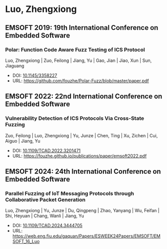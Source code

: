 # Luo, Zhengxiong

## EMSOFT 2019: 19th International Conference on Embedded Software

### Polar: Function Code Aware Fuzz Testing of ICS Protocol
Luo, Zhengxiong | Zuo, Feilong | Jiang, Yu | Gao, Jian | Jiao, Xun | Sun, Jiaguang
* DOI: [10.1145/3358227](https://doi.org/10.1145/3358227)
* URL: <https://github.com/fouzhe/Polar-Fuzz/blob/master/paper.pdf>

## EMSOFT 2022: 22nd International Conference on Embedded Software

### Vulnerability Detection of ICS Protocols Via Cross-State Fuzzing
Zuo, Feilong | Luo, Zhengxiong | Yu, Junze | Chen, Ting | Xu, Zichen | Cui, Aiguo | Jiang, Yu
* DOI: [10.1109/TCAD.2022.3201471](https://doi.org/10.1109/TCAD.2022.3201471)
* URL: <https://fouzhe.github.io/publications/paper/emsoft2022.pdf>

## EMSOFT 2024: 24th International Conference on Embedded Software

### Parallel Fuzzing of IoT Messaging Protocols through Collaborative Packet Generation
Luo, Zhengxiong | Yu, Junze | Du, Qingpeng | Zhao, Yanyang | Wu, Feifan | Shi, Heyuan | Chang, Wanli | Jiang, Yu
* DOI: [10.1109/TCAD.2024.3444705](https://doi.org/10.1109/TCAD.2024.3444705)
* URL: <https://web.eng.fiu.edu/gaquan/Papers/ESWEEK24Papers/EMSOFT/EMSOFT_16_Luo>

